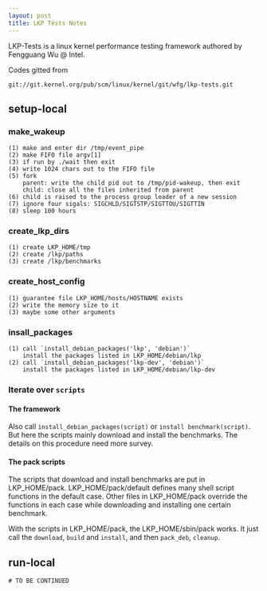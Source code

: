 ```yaml
---
layout: post
title: LKP Tests Notes
---
```


LKP-Tests is a linux kernel performance testing framework authored by Fengguang Wu @ Intel.

Codes gitted from

`git://git.kernel.org/pub/scm/linux/kernel/git/wfg/lkp-tests.git`

<!--more-->

## setup-local

### make_wakeup

	(1) make and enter dir /tmp/event_pipe
	(2) make FIFO file argv[1]
	(3) if run by ./wait then exit
	(4) write 1024 chars out to the FIFO file
	(5) fork
		parent: write the child pid out to /tmp/pid-wakeup, then exit
		child: close all the files inherited from parent
	(6) child is raised to the process group leader of a new session
	(7) ignore four sigals: SIGCHLD/SIGTSTP/SIGTTOU/SIGTTIN
	(8) sleep 100 hours

### create_lkp_dirs

	(1) create LKP_HOME/tmp
	(2) create /lkp/paths
	(3) create /lkp/benchmarks

### create_host_config

	(1) guarantee file LKP_HOME/hosts/HOSTNAME exists
	(2) write the memory size to it
	(3) maybe some other arguments

### insall_packages

	(1) call `install_debian_packages('lkp', 'debian')`
		install the packages listed in LKP_HOME/debian/lkp
	(2) call `install_debian_packages('lkp-dev', 'debian')`
		install the packages listed in LKP_HOME/debian/lkp-dev

### Iterate over `scripts`

#### The framework

Also call `install_debian_packages(script)` or `install benchmark(script)`. But here the scripts mainly download and install the benchmarks. The details on this procedure need more survey.

#### The pack scripts

The scripts that download and install benchmarks are put in LKP_HOME/pack. LKP_HOME/pack/default defines many shell script functions in the default case. Other files in LKP_HOME/pack override the functions in each case while downloading and installing one certain benchmark.

With the scripts in LKP_HOME/pack, the LKP_HOME/sbin/pack works. It just call the `download`, `build` and `install`, and then `pack_deb`, `cleanup`.

## run-local

	# TO BE CONTINUED